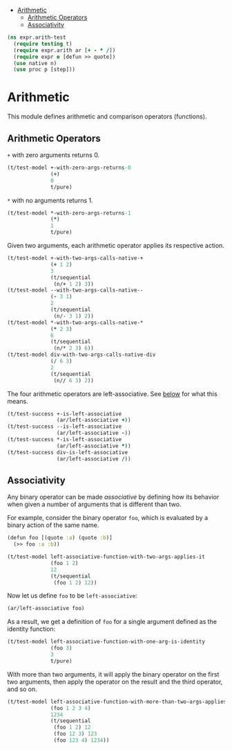 * [Arithmetic](#arithmetic)
  * [Arithmetic Operators](#arithmetic-operators)
  * [Associativity](#associativity)
```clojure
(ns expr.arith-test
  (require testing t)
  (require expr.arith ar [+ - * /])
  (require expr e [defun >> quote])
  (use native n)
  (use proc p [step]))

```
# Arithmetic

This module defines arithmetic and comparison operators (functions).

## Arithmetic Operators

`+` with zero arguments returns 0.
```clojure
(t/test-model +-with-zero-args-returns-0
              (+)
              0
              t/pure)

```
`*` with no arguments returns 1.
```clojure
(t/test-model *-with-zero-args-returns-1
              (*)
              1
              t/pure)

```
Given two arguments, each arithmetic operator applies its respective action.
```clojure
(t/test-model +-with-two-args-calls-native-+
              (+ 1 2)
              3
              (t/sequential
               (n/+ 1 2) 3))
(t/test-model --with-two-args-calls-native--
              (- 3 1)
              2
              (t/sequential
               (n/- 3 1) 2))
(t/test-model *-with-two-args-calls-native-*
              (* 2 3)
              6
              (t/sequential
               (n/* 2 3) 6))
(t/test-model div-with-two-args-calls-native-div
              (/ 6 3)
              2
              (t/sequential
               (n// 6 3) 2))

```
The four arithmetic operators are left-associative. See [below](#associativity) for what this means.
```clojure
(t/test-success +-is-left-associative
                (ar/left-associative +))
(t/test-success --is-left-associative
                (ar/left-associative -))
(t/test-success *-is-left-associative
                (ar/left-associative *))
(t/test-success div-is-left-associative
                (ar/left-associative /))

```
## Associativity

Any binary operator can be made _associative_ by defining how its behavior when given a number of arguments that is
different than two.

For example, consider the binary operator `foo`, which is evaluated by a binary action of the same name.
```clojure
(defun foo [(quote :a) (quote :b)]
  (>> foo :a :b))

(t/test-model left-associative-function-with-two-args-applies-it
              (foo 1 2)
              12
              (t/sequential
               (foo 1 2) 12))


```
Now let us define `foo` to be `left-associative`:
```clojure
(ar/left-associative foo)

```
As a result, we get a definition of `foo` for a single argument defined as the identity function:
```clojure
(t/test-model left-associative-function-with-one-arg-is-identity
              (foo 3)
              3
              t/pure)

```
With more than two arguments, it will apply the binary operator on the first two arguments, then apply the operator
on the result and the third operator, and so on.
```clojure
(t/test-model left-associative-function-with-more-than-two-args-applies-it-in-order
              (foo 1 2 3 4)
              1234
              (t/sequential
               (foo 1 2) 12
               (foo 12 3) 123
               (foo 123 4) 1234))

```

